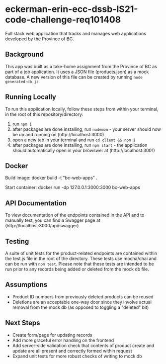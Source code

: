 # eckerman-erin-ecc-dssb-IS21-code-challenge-req101408
Full stack web application that tracks and manages web applications developed by the Province of BC.

## Background
This app was built as a take-home assignment from the Province of BC as part of a job application. It uses a JSON file (products.json) as a mock database. A new version of this file can be created by running `node generated-db.js` 

## Running Locally
To run this application locally, follow these steps from within your terminal, in the root of this repository/directory:
1. run `npm i`
2. after packages are done installing, run `nodemon` - your server should now be up and running on (http://localhost:3000)
3. open a new tab in your terminal and run `cd client && npm i`
4. after packages are done installing, run `npm start` - the application should automatically open in your browswer at (http://localhost:3001)

## Docker
Build image:
docker build -t "bc-web-apps" .

Start container:
docker run -dp 127.0.0.1:3000:3000 bc-web-apps

## API Documentation
To view documentation of the endpoints contained in the API and to manually test, you can find a Swagger page at (http://localhost:3000/api/swagger)

## Testing
A suite of unit tests for the product-related endpoints are contained within the test.js file in the root of the directory. These tests use mocha/chai and can be run with `npm test`. Please note that these tests are intended to be run prior to any records being added or deleted from the mock db file.

## Assumptions
- Product ID numbers from previously deleted products can be reused
- Deletions are an acceptable one-way door since they involve actual removal from the mock db (as opposed to toggling a "deleted" bit)

## Next Steps
- Create form/page for updating records
- Add more graceful error handling on the frontend
- Add server-side validation check that contents of product create and update are all present and correctly formed within request
- Expand unit tests for more robust checks of writing to mock db